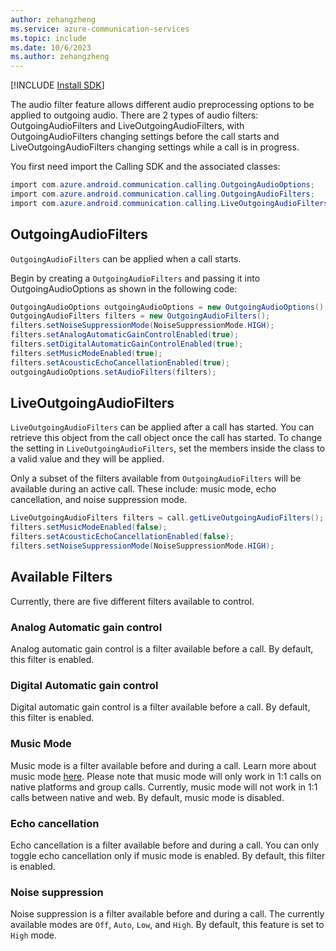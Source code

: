 ```yaml
---
author: zehangzheng
ms.service: azure-communication-services
ms.topic: include
ms.date: 10/6/2023
ms.author: zehangzheng
---
```

[!INCLUDE [Install SDK](../install-sdk/install-sdk-android.md)]

The audio filter feature allows different audio preprocessing options to be applied to outgoing audio. There are 2 types of audio filters: OutgoingAudioFilters and LiveOutgoingAudioFilters, with OutgoingAudioFilters changing settings before the call starts and LiveOutgoingAudioFilters changing settings while a call is in progress. 

You first need import the Calling SDK and the associated classes:

```csharp
import com.azure.android.communication.calling.OutgoingAudioOptions;
import com.azure.android.communication.calling.OutgoingAudioFilters;
import com.azure.android.communication.calling.LiveOutgoingAudioFilters;
```

## OutgoingAudioFilters
`OutgoingAudioFilters` can be applied when a call starts. 

Begin by creating a `OutgoingAudioFilters` and passing it into OutgoingAudioOptions as shown in the following code:

```java
OutgoingAudioOptions outgoingAudioOptions = new OutgoingAudioOptions();
OutgoingAudioFilters filters = new OutgoingAudioFilters();
filters.setNoiseSuppressionMode(NoiseSuppressionMode.HIGH);
filters.setAnalogAutomaticGainControlEnabled(true);
filters.setDigitalAutomaticGainControlEnabled(true);
filters.setMusicModeEnabled(true);
filters.setAcousticEchoCancellationEnabled(true); 
outgoingAudioOptions.setAudioFilters(filters);
```

## LiveOutgoingAudioFilters
`LiveOutgoingAudioFilters` can be applied after a call has started. You can retrieve this object from the call object once the call has started. To change the setting in `LiveOutgoingAudioFilters`, set the members inside the class to a valid value and they will be applied.

Only a subset of the filters available from `OutgoingAudioFilters` will be available during an active call. These include: music mode, echo cancellation, and noise suppression mode.

```java
LiveOutgoingAudioFilters filters = call.getLiveOutgoingAudioFilters();
filters.setMusicModeEnabled(false);
filters.setAcousticEchoCancellationEnabled(false);
filters.setNoiseSuppressionMode(NoiseSuppressionMode.HIGH);
```

## Available Filters

Currently, there are five different filters available to control.

### Analog Automatic gain control
Analog automatic gain control is a filter available before a call. By default, this filter is enabled.

### Digital Automatic gain control
Digital automatic gain control is a filter available before a call. By default, this filter is enabled.

### Music Mode
Music mode is a filter available before and during a call. Learn more about music mode [here](https://support.microsoft.com/en-us/office/use-high-fidelity-music-mode-to-play-music-in-microsoft-teams-c1550582-2f76-4b31-9f72-e98c7167a18e). Please note that music mode will only work in 1:1 calls on native platforms and group calls. Currently, music mode will not work in 1:1 calls between native and web. By default, music mode is disabled.

### Echo cancellation
Echo cancellation is a filter available before and during a call. You can only toggle echo cancellation only if music mode is enabled. By default, this filter is enabled. 

### Noise suppression
Noise suppression is a filter available before and during a call. The currently available modes are `Off`, `Auto`, `Low`, and `High`. By default, this feature is set to `High` mode. 
